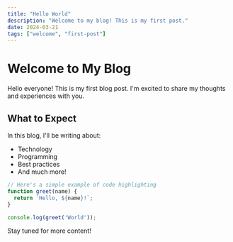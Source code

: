 ```yaml
---
title: "Hello World"
description: "Welcome to my blog! This is my first post."
date: 2024-03-21
tags: ["welcome", "first-post"]
---
```


# Welcome to My Blog

Hello everyone! This is my first blog post. I'm excited to share my thoughts and experiences with you.

## What to Expect

In this blog, I'll be writing about:

- Technology
- Programming
- Best practices
- And much more!

```javascript
// Here's a simple example of code highlighting
function greet(name) {
  return `Hello, ${name}!`;
}

console.log(greet('World'));
```

Stay tuned for more content!
